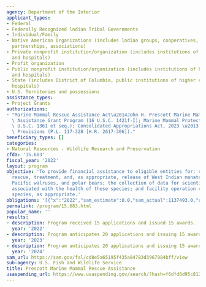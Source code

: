 ```yaml
---
agency: Department of the Interior
applicant_types:
- Federal
- Federally Recognized lndian Tribal Governments
- Individual/Family
- Native American Organizations (includes lndian groups, cooperatives, corporations,
  partnerships, associations)
- Private nonprofit institution/organization (includes institutions of higher education
  and hospitals)
- Profit organization
- Public nonprofit institution/organization (includes institutions of higher education
  and hospitals)
- State (includes District of Columbia, public institutions of higher education and
  hospitals)
- U.S. Territories and possessions
assistance_types:
- Project Grants
authorizations:
- "Marine Mammal Rescue Assistance Act\u2014John H. Prescott Marine Mammal Rescue\
  \ Assistance Grant Program (16 U.S.C. 1421f-I); Marine Mammal Protection Act (16\
  \ U.S.C. 1361 et seq.); Consolidated Appropriations Act, 2023 \u2013 Administrative\
  \ Provisions (P.L. 117-328 [H.R. 2617-306])."
beneficiary_types: []
categories:
- Natural Resources - Wildlife Research and Preservation
cfda: '15.683'
fiscal_year: '2022'
layout: program
objective: 'To provide financial assistance to eligible entities for: response, recovery,
  rescue, treatment, and, as appropriate, release of West Indian manatees, sea otters,
  Pacific walruses, and polar bears; the collection of data for scientific research
  associated with the health of these species; and facility operation costs for these
  species, as appropriate.'
obligations: '[{"x":"2022","sam_estimate":0.0,"sam_actual":1137493.0,"usa_spending_actual":1137493.84},{"x":"2023","sam_estimate":2162000.0,"sam_actual":0.0,"usa_spending_actual":1779360.5},{"x":"2024","sam_estimate":2162000.0,"sam_actual":0.0,"usa_spending_actual":0.0}]'
permalink: /program/15.683.html
popular_name: ''
results:
- description: Program received 15 applications and issued 15 awards.
  year: '2022'
- description: Program anticipates 20 applications and issuing 15 awards.
  year: '2023'
- description: Program anticipates 20 applications and issuing 15 awards.
  year: '2024'
sam_url: https://sam.gov/fal/cd8e5a65195f435a84783d3967984bff/view
sub-agency: U.S. Fish and Wildlife Service
title: Prescott Marine Mammal Rescue Assistance
usaspending_url: https://www.usaspending.gov/search/?hash=f6dfd6d95c812dce880dac5b7635f7f3
---
```


